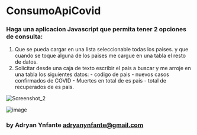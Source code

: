 # ConsumoApiCovid

### Haga una aplicacion Javascript que permita tener 2 opciones de consulta: 
1. Que se pueda cargar en una lista seleccionable todas los paises. y que cuando se toque alguna de los paises me cargue en una tabla el resto de datos. 
2. Solicitar desde una caja de texto escribir el pais a buscar y me arroje en una tabla los siguientes datos: - codigo de pais - nuevos casos confirmados de COVID - Muertes en total de es pais - total de recuperados de es pais.

![Screenshot_2](https://user-images.githubusercontent.com/92740455/164333867-21f5926f-3814-48ea-bd82-62b44886c6ac.png)


![image](https://user-images.githubusercontent.com/92740455/164290938-cb8d68e5-9a96-4031-b239-cd2f45484b5a.png)

### by Adryan Ynfante adryanynfante@gmail.com
